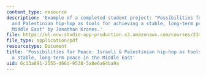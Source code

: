 ```yaml
---
content_type: resource
description: 'Example of a completed student project: "Possibilities for Peace: Israeli
  and Palestinian hip-hop as tools for achieving a stable, long-term peace in the
  Middle East" by Jonathan Krones.'
file: https://ol-ocw-studio-app-production.s3.amazonaws.com/courses/21m-775-hip-hop-fall-2007/6c13a8912555d66d95385a8e6a64ba9a_krones2006final.pdf
file_type: application/pdf
resourcetype: Document
title: 'Possibilities for Peace: Israeli & Palestinian hip-hop as tools for achieving
  a stable, long-term peace in the Middle East'
uid: 6c13a891-2555-d66d-9538-5a8e6a64ba9a
---
```

